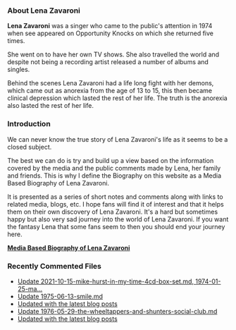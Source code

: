 ### About Lena Zavaroni

<p><strong>Lena Zavaroni</strong> was a singer who came to the public's attention in 1974 when see appeared on Opportunity Knocks on which she returned five times.</p>

<p>She went on to have her own TV shows. She also travelled the world and despite not being a recording artist released a number of albums and singles.</p>

<p>Behind the scenes Lena Zavaroni had a life long fight with her demons, which came out as anorexia from the age of 13 to 15, this then became clinical depression which lasted the rest of her life. The truth is the anorexia also lasted the rest of her life.</p>

### Introduction

<p>We can never know the true story of Lena Zavaroni's life as it seems to be a closed subject.</p>

<p>The best we can do is try and build up a view based on the information covered by the media and the public comments made by Lena, her family and friends. This is why I define the Biography on this website as a Media Based Biography of Lena Zavaroni.</p>

<p>It is presented as a series of short notes and comments along with links to related media, blogs, etc. I hope fans will find it of interest and that it helps them on their own discovery of Lena Zavaroni. It's a hard but sometimes happy but also very sad journey into the world of Lena Zavaroni. If you want the fantasy Lena that some fans seem to then you should end your journey here.</p>

<a href="https://fanzoflenazavaroni.github.io/biography/lena-zavaroni/"><strong>Media Based Biography of Lena Zavaroni</strong></a>

### Recently Commented Files

<!-- BLOG-POST-LIST:START -->
- [Update 2021-10-15-mike-hurst-in-my-time-4cd-box-set.md, 1974-01-25-ma…](https://github.com/FanzOfLenaZavaroni/fanzoflenazavaroni.github.io/commit/d797e70e5732c1938ddd9b3a1d4f5204b3b99d3f)
- [Update 1975-06-13-smile.md](https://github.com/FanzOfLenaZavaroni/fanzoflenazavaroni.github.io/commit/e940282b664da07bc94fd244aec99ff3463085e1)
- [Updated with the latest blog posts](https://github.com/FanzOfLenaZavaroni/fanzoflenazavaroni.github.io/commit/e950f7dd9723935e974164a80dee5c8e62340d1e)
- [Update 1976-05-29-the-wheeltappers-and-shunters-social-club.md](https://github.com/FanzOfLenaZavaroni/fanzoflenazavaroni.github.io/commit/2e0fe46ea642a81cff101ff735b137e14ac5065b)
- [Updated with the latest blog posts](https://github.com/FanzOfLenaZavaroni/fanzoflenazavaroni.github.io/commit/c0dec25c081d083bcb0083b6eebc34034eae38f9)
<!-- BLOG-POST-LIST:END -->
